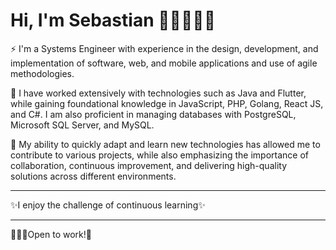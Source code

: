 # Hi, I'm Sebastian 👋🏻👨🏻‍💻

⚡ I'm a Systems Engineer with experience in the design, development, and implementation of software, web, and mobile applications and use of agile methodologies.

🌱 I have worked extensively with technologies such as Java and Flutter, while gaining foundational knowledge in JavaScript, PHP, Golang, React JS, and C#. I am also proficient in managing databases with PostgreSQL, Microsoft SQL Server, and MySQL.

🔭 My ability to quickly adapt and learn new technologies has allowed me to contribute to various projects, while also emphasizing the importance of collaboration, continuous improvement, and delivering high-quality solutions across different environments.

----------------------------------------------------------------

✨I enjoy the challenge of continuous learning✨

----------------------------------------------------------------

👨🏻‍💻Open to work!🔭

<!--
**Semorg22/Semorg22** is a ✨ _special_ ✨ repository because its `README.md` (this file) appears on your GitHub profile.

Here are some ideas to get you started:

- 🔭 I’m currently working on ...
- 🌱 I’m currently learning ...
- 👯 I’m looking to collaborate on ...
- 🤔 I’m looking for help with ...
- 💬 Ask me about ...
- 📫 How to reach me: ...
- 😄 Pronouns: ...
- ⚡ Fun fact: ...
-->

